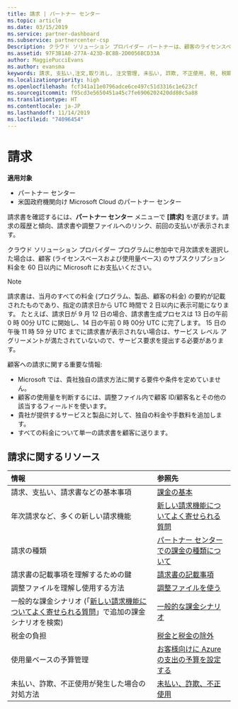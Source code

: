 ```yaml
---
title: 請求 | パートナー センター
ms.topic: article
ms.date: 03/15/2019
ms.service: partner-dashboard
ms.subservice: partnercenter-csp
Description: クラウド ソリューション プロバイダー パートナーは、顧客のライセンスベースおよび使用量ベースのサブスクリプション料金を 60 日後にマイクロソフトに支払います。
ms.assetid: 97F3B1A0-277A-423D-BC8B-2D0056BCD33A
author: MaggiePucciEvans
ms.author: evansma
keywords: 請求, 支払い,注文,取り消し, 注文管理, 未払い, 詐欺, 不正使用, 税, 税額控除, 調整ファイル, 調整用のファイル
ms.localizationpriority: high
ms.openlocfilehash: fcf341a11e0796adce6ce497c51d3316c1e623cf
ms.sourcegitcommit: f95cd3e5650451a45c7fe6906202420dd80c5a88
ms.translationtype: HT
ms.contentlocale: ja-JP
ms.lasthandoff: 11/14/2019
ms.locfileid: "74096454"
---
```

# <a name="billing"></a>請求

**適用対象**

-  パートナー センター
-  米国政府機関向け Microsoft Cloud のパートナー センター
 
 
請求書を確認するには、**パートナー センター** メニューで **[請求]** を選びます。請求の履歴と傾向、請求書や調整ファイルへのリンク、前回の支払いが表示されます。

クラウド ソリューション プロバイダー プログラムに参加中で月次請求を選択した場合は、顧客 (ライセンスベースおよび使用量ベース) のサブスクリプション料金を 60 日以内に Microsoft にお支払いください。

> [!NOTE]  
> 請求書は、当月のすべての料金 (プログラム、製品、顧客の料金) の要約が記載されたものであり、指定の請求日から UTC 時間で 2 日以内に表示可能になります。 たとえば、請求日が 9 月 12 日の場合、請求書生成プロセスは 13 日の午前 0 時 00分 UTC に開始し、14 日の午前 0 時 00分 UTC に完了します。 15 日の午後 11 時 59 分 UTC までに請求書が表示されない場合は、サービス レベル アグリーメントが満たされていないので、サービス要求を提出する必要があります。 

顧客への請求に関する重要な情報:

-   Microsoft では、貴社独自の請求方法に関する要件や条件を定めていません。
-   顧客の使用量を判断するには、調整ファイル内で顧客 ID/顧客名とその他の該当するフィールドを使います。
-   貴社が提供するサービスと製品に対して、独自の料金や手数料を追加します。
-   すべての料金について単一の請求書を顧客に送ります。

## <a name="billing-resources"></a>請求に関するリソース
|**情報**   |**参照先**    |
|:-----------------------------|:-----------------|
|請求、支払い、請求書などの基本事項   |[課金の基本](billing-basics.md)
|年次請求など、多くの新しい請求機能   |[新しい請求機能についてよく寄せられる質問](faq-about-new-billing-features.md)|
|請求の種類   |[パートナー センターでの課金の種類について](billing-different-types.md)   |
|請求書の記載事項を理解するための鍵   |[請求書の記載事項](read-your-bill.md)   |
|調整ファイルを理解し使用する方法   |[調整ファイルを使う](use-the-reconciliation-files.md)|
|一般的な課金シナリオ (「[新しい請求機能についてよく寄せられる質問](faq-about-new-billing-features.md)」で追加の課金シナリオを検索)|[一般的な課金シナリオ](common-billing-scenarios.md)|
|税金の負担   | [税金と税金の除外](tax-and-tax-exemptions.md)|
|使用量ベースの予算管理    |[お客様向けに Azure の支出の予算を設定する](set-an-azure-spending-budget-for-your-customers.md)|
|未払い、詐欺、不正使用が発生した場合の対処方法   |[未払い、詐欺、不正使用](non-payment--fraud--or-misuse.md)|




















